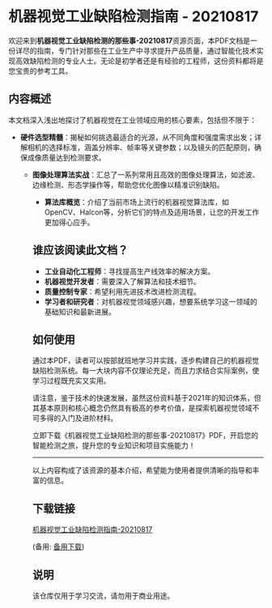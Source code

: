 # 机器视觉工业缺陷检测指南 - 20210817

欢迎来到**机器视觉工业缺陷检测的那些事-20210817**资源页面，本PDF文档是一份详尽的指南，专门针对那些在工业生产中寻求提升产品质量，通过智能化技术实现高效缺陷检测的专业人士。无论是初学者还是有经验的工程师，这份资料都将是您宝贵的参考工具。

## 内容概述

本文档深入浅出地探讨了机器视觉在工业领域应用的核心要素，包括但不限于：

- **硬件选型精髓**：揭秘如何挑选最适合的光源，从不同角度和强度需求出发；详解相机的选择标准，涵盖分辨率、帧率等关键参数；以及镜头的匹配原则，确保成像质量达到检测要求。

  - **图像处理算法实战**：汇总了一系列常用且高效的图像处理算法，如滤波、边缘检测、形态学操作等，帮助您优化图像以精准识别缺陷。

    - **算法库概览**：介绍了当前市场上流行的机器视觉算法库，如OpenCV、Halcon等，分析它们的特点及适用场景，让您的开发工作更加得心应手。

    ## 谁应该阅读此文档？

    - **工业自动化工程师**：寻找提高生产线效率的解决方案。
    - **机器视觉开发者**：需要深入了解算法和技术细节。
    - **质量控制专家**：希望利用先进技术改进检测流程。
    - **学习者和研究者**：对机器视觉领域感兴趣，想要系统学习这一领域的基础知识和最新进展。

    ## 如何使用

    通过本PDF，读者可以按部就班地学习并实践，逐步构建自己的机器视觉缺陷检测系统。每一大块内容不仅理论充足，而且力求结合实际案例，使学习过程既充实又实用。

    请注意，鉴于技术的快速发展，虽然这份资料基于2021年的知识体系，但其基本原则和核心概念仍然具有极高的参考价值，是探索机器视觉领域不可多得的入门及进阶材料。

    立即下载《机器视觉工业缺陷检测的那些事-20210817》PDF，开启您的智能检测之旅，提升您的专业知识和项目实施能力！

    ---

    以上内容构成了该资源的基本介绍，希望能为使用者提供清晰的指导和丰富的信息。

    ## 下载链接
    [机器视觉工业缺陷检测指南-20210817](https://pan.quark.cn/s/64d93f1c26f9) 

    (备用: [备用下载](https://pan.baidu.com/s/1yl0_k6g6XBszdpnVQbeflg?pwd=1234))

    ## 说明

    该仓库仅用于学习交流，请勿用于商业用途。
